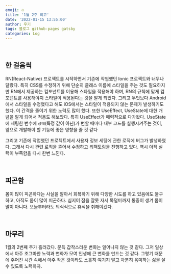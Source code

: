 ```yaml
---
emoji: 🔥
title: '1월 2주 회고'
date: '2022-01-15 13:55:00'
author: 우기
tags: 블로그 github-pages gatsby
categories: Log
---
```


<br>

## 한 걸음씩

RN(React-Native) 프로젝트를 시작하면서 기존에 작업했던 Ionic 프로젝트와 너무나 달랐다. 특히 CSS를 수정하기 위해 단순히 클래스 이름에 스타일을 주는 것도 필요하지만 RN에서 제공하는 컴포넌트를 이용해 스타일을 적용해야 하며, RN의 규칙에 맞게 컴포넌트를 사용해야지 스타일이 적용된다는 것을 알게 되었다. 그리고 무엇보다 Android에서 스타일을 수정했다고 해도 iOS에서는 스타일이 적용되지 않는 문제가 발생하기도 했다. 이 간격을 줄이기 위한 노력도 많이 했다.
또한 UseEffect, UseState에 대한 개념을 알게 되어서 적용도 해보았다. 특히 UseEffect가 매력적으로 다가왔다. UseState에 세팅한 변수에 `상태`(특정 값이 아닌)가 변할 때마다 내부 코드를 실행시켜주는 것이, 앞으로 개발해야 할 기능에 좋은 영향을 줄 것 같다

그리고 기존에 작업했던 프로젝트에서 사용자 정보 세팅에 관한 로직에 버그가 발생하였다. 그래서 다시 관련 로직을 뜯어서 수정하고 리팩토링을 진행하고 있다. 역시 아직 실력이 부족함을 다시 한번 느낀다.

<br>

## 피곤함

몸이 많이 피곤하다는 사실을 알아서 회복하기 위해 다양한 시도를 하고 있음에도 불구하고, 아직도 몸이 많이 피곤하다.
심지어 잠을 잘못 자서 목덜미까지 통증이 생겨 몸이 말이 아니다.
오늘부터라도 의식적으로 휴식을 취해야겠다.

<br>

## 마무리

1월의 2번째 주가 흘러갔다. 문득 갑작스러운 변화는 일어나지 않는 것 같다. 그저 일상에서 아주 조그마한 노력과 변화가 모여 인생에 큰 변화를 만드는 것 같다.
그렇기 때문에 주어진 시간 속에서 아주 작은 것이라도 소홀히 여기지 말고 차분히 음미하는 삶을 살 수 있도록 노력하자.

```toc

```
